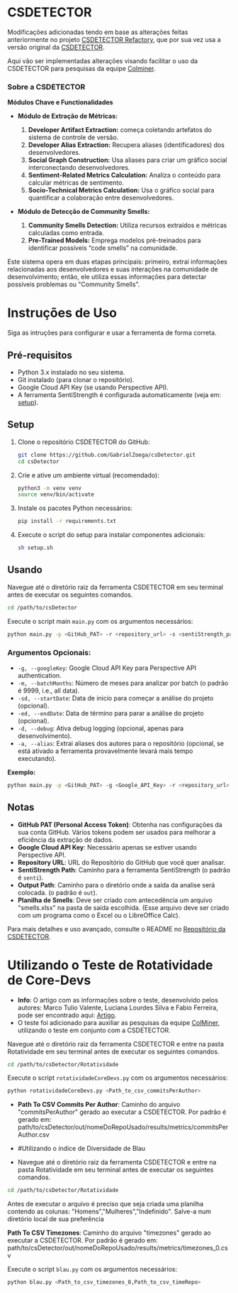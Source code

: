 # CSDETECTOR

Modificações adicionadas tendo em base as alterações feitas anteriormente no projeto [CSDETECTOR Refactory](https://github.com/ViniciusTei/csDetector), que por sua vez usa a versão original da [CSDETECTOR](https://github.com/Nuri22/csDetector).

Aqui vão ser implementadas alterações visando facilitar o uso da CSDETECTOR para pesquisas da equipe [Colminer](http://nupessc.caf.ufv.br/#/home). 

### Sobre a CSDETECTOR

**Módulos Chave e Functionalidades**

- **Módulo de Extração de Métricas:**
  1. **Developer Artifact Extraction:** começa coletando artefatos do sistema de controle de versão.
  2. **Developer Alias Extraction:** Recupera aliases (identificadores) dos desenvolvedores.
  3. **Social Graph Construction:** Usa aliases para criar um gráfico social interconectando desenvolvedores.
  4. **Sentiment-Related Metrics Calculation:** Analiza o conteúdo para calcular métricas de sentimento.
  5. **Socio-Technical Metrics Calculation:** Usa o gráfico social para quantificar a colaboração entre desenvolvedores.

- **Módulo de Detecção de Community Smells:**
  1. **Community Smells Detection:** Utiliza recursos extraídos e métricas calculadas como entrada.
  2. **Pre-Trained Models:** Emprega modelos pré-treinados para identificar possíveis “code smells” na comunidade.
  
Este sistema opera em duas etapas principais: primeiro, extrai informações relacionadas aos desenvolvedores e suas interações na comunidade de desenvolvimento; então, ele utiliza essas informações para detectar possíveis problemas ou "Community Smells".

# Instruções de Uso

Siga as intruções para configurar e usar a ferramenta de forma correta.

## Pré-requisitos

- Python 3.x instalado no seu sistema.
- Git instalado (para clonar o repositório).
- Google Cloud API Key (se usando Perspective API).
- A ferramenta SentiStrength é configurada automaticamente (veja em: [setup](setup.sh)).

## Setup

1. Clone o repositório CSDETECTOR do GitHub:
   
   ```bash
   git clone https://github.com/GabrielZoega/csDetector.git
   cd csDetector
   ```

2. Crie e ative um ambiente virtual (recomendado):
   
   ```bash
   python3 -m venv venv
   source venv/bin/activate
   ```

3. Instale os pacotes Python necessários:
   
   ```bash
   pip install -r requirements.txt
   ```

4. Execute o script do setup para instalar componentes adicionais:
   
   ```bash
   sh setup.sh
   ```

## Usando

Navegue até o diretório raiz da ferramenta CSDETECTOR em seu terminal antes de executar os seguintes comandos.

```bash
cd /path/to/csDetector
```

Execute o script main `main.py` com os argumentos necessários:

```bash
python main.py -p <GitHub_PAT> -r <repository_url> -s <sentiStrength_path> -o <output_path>
```

### Argumentos Opcionais:

- `-g, --googleKey`: Google Cloud API Key para Perspective API authentication.
- `-m, --batchMonths`: Número de meses para analizar por batch (o padrão é 9999, i.e., all data).
- `-sd, --startDate`: Data de inicio para começar a análise do projeto (opcional).
- `-ed, --endDate`: Data de término para parar a análise do projeto (opcional).
- `-d, --debug`: Ativa debug logging (opcional, apenas para desenvolvimento).
- `-a, --alias`: Extrai aliases dos autores para o repositório (opcional, se está ativado a ferramenta provavelmente levará mais tempo executando).

**Exemplo:**

```bash
python main.py -p <GitHub_PAT> -g <Google_API_Key> -r <repository_url> -m 6 -s <sentiStrength_path> -o <output_path> -sd 2020-01-01 -d true -a true
```

## Notas

- **GitHub PAT (Personal Access Token)**: Obtenha nas configurações da sua conta GitHub. Vários tokens podem ser usados ​​para melhorar a eficiência da extração de dados.
- **Google Cloud API Key**: Necessário apenas se estiver usando Perspective API.
- **Repository URL**: URL do Repositório do GitHub que você quer analisar.
- **SentiStrength Path**: Caminho para a ferramenta SentiStrength (o padrão é `senti`).
- **Output Path**: Caminho para o diretório onde a saída da analise será colocada. (o padrão é `out`).
- **Planilha de Smells**: Deve ser criado com antecedência um arquivo "smells.xlsx" na pasta de saída escolhida. (Esse arquivo deve ser criado com um programa como o Excel ou o LibreOffice Calc).

Para mais detalhes e uso avançado, consulte o README no [Repositório da CSDETECTOR](https://github.com/Nuri22/csDetector).



# Utilizando o Teste de Rotatividade de Core-Devs

- **Info**: O artigo com as informações sobre o teste, desenvolvido pelos autores: Marco Tulio Valente, Luciana Lourdes Silva e Fabio Ferreira, pode ser encontrado aqui: [Artigo](https://www.researchgate.net/publication/344078871_Turnover_in_Open-Source_Projects_The_Case_of_Core_Developers).
- O teste foi adicionado para auxiliar as pesquisas da equipe [ColMiner](http://nupessc.caf.ufv.br/#/home), utilizando o teste em conjunto com a CSDETECTOR.

Navegue até o diretório raiz da ferramenta CSDETECTOR e entre na pasta Rotatividade em seu terminal antes de executar os seguintes comandos.

```bash
cd /path/to/csDetector/Rotatividade
```

Execute o script `rotatividadeCoreDevs.py` com os argumentos necessários:

```bash
python rotatividadeCoreDevs.py <Path_to_csv_commitsPerAuthor>
```

- **Path To CSV Commits Per Author**: Caminho do arquivo "commitsPerAuthor" gerado ao executar a CSDETECTOR. Por padrão é gerado em: path/to/csDetector/out/nomeDoRepoUsado/results/metrics/commitsPerAuthor.csv

- #Utilizando o índice de Diversidade de Blau
- Navegue até o diretório raiz da ferramenta CSDETECTOR e entre na pasta Rotatividade em seu terminal antes de executar os seguintes comandos.

```bash
cd /path/to/csDetector/Rotatividade
```
Antes de executar o arquivo é preciso que seja criada uma planilha contendo as colunas: "Homens","Mulheres","Indefinido". Salve-a num diretório local de sua preferência

**Path To CSV Timezones**: Caminho do arquivo "timezones" gerado ao executar a CSDETECTOR. Por padrão é gerado em: path/to/csDetector/out/nomeDoRepoUsado/results/metrics/timezones_0.csv

Execute o script `blau.py` com os argumentos necessários:
```bash
python blau.py <Path_to_csv_timezones_0,Path_to_csv_timeRepo>
```

